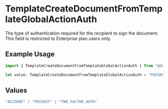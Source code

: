 # TemplateCreateDocumentFromTemplateGlobalActionAuth

The type of authentication required for the recipient to sign the document. This field is restricted to Enterprise plan users only.

## Example Usage

```typescript
import { TemplateCreateDocumentFromTemplateGlobalActionAuth } from "@documenso/sdk-typescript/models/operations";

let value: TemplateCreateDocumentFromTemplateGlobalActionAuth = "PASSKEY";
```

## Values

```typescript
"ACCOUNT" | "PASSKEY" | "TWO_FACTOR_AUTH"
```